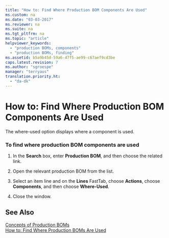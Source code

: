 ```yaml
---
title: "How to: Find Where Production BOM Components Are Used"
ms.custom: na
ms.date: "03-03-2017"
ms.reviewer: na
ms.suite: na
ms.tgt_pltfrm: na
ms.topic: "article"
helpviewer_keywords: 
  - "production BOMs, components"
  - "production BOMs, finding"
ms.assetid: b5a9b45d-59a6-47f5-ae99-c67aef9cd3be
caps.latest.revision: 7
ms.author: "sgroespe"
manager: "terryaus"
translation.priority.ht: 
  - "da-dk"
---
```

# How to: Find Where Production BOM Components Are Used
The where\-used option displays where a component is used.  
  
### To find where production BOM components are used  
  
1.  In the **Search** box, enter **Production BOM**, and then choose the related link.  
  
2.  Open the relevant production BOM from the list.  
  
3.  Select an item line and on the **Lines** FastTab, choose **Actions**, choose **Components**, and then choose **Where\-Used**.  
  
4.  Close the window.  
  
## See Also  
 [Concepts of Production BOMs](../DesignAndEngineering/concepts-of-production-boms.md)   
 [How to: Find Where Production BOMs Are Used](../DesignAndEngineering/how-to-find-where-production-boms-are-used.md)